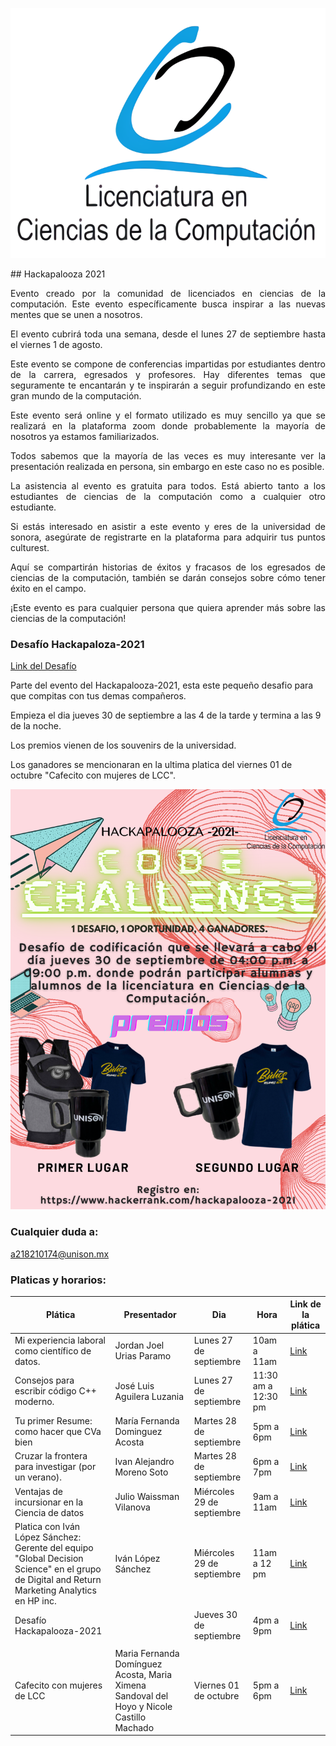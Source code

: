 <p align="center">
  <img src="https://github.com/MJVNOR/Hackapalooza-2021/blob/main/lcc.png?raw=true" alt="Sublime's custom image"/>
</p>
## Hackapalooza 2021
<p>
<div style="text-align: justify"> 
Evento creado por la comunidad de licenciados en ciencias de la computación. Este evento específicamente busca inspirar a las nuevas mentes que se unen a nosotros.
</div>
</p>
<p>
<div style="text-align: justify"> 
El evento cubrirá toda una semana, desde el lunes 27 de septiembre hasta el viernes 1 de agosto.
</div>
</p>
<p>
<div style="text-align: justify"> 
Este evento se compone de conferencias impartidas por estudiantes dentro de la carrera, egresados y profesores. Hay diferentes temas que seguramente te encantarán y te inspirarán a seguir profundizando en este gran mundo de la computación.
</div>
</p>
<p>
<div style="text-align: justify"> 
Este evento será online y el formato utilizado es muy sencillo ya que se realizará en la plataforma zoom donde probablemente la mayoría de nosotros ya estamos familiarizados.
</div>
</p>
<p>
<div style="text-align: justify"> 
Todos sabemos que la mayoría de las veces es muy interesante ver la presentación realizada en persona, sin embargo en este caso no es posible.
</div>
</p>
<p>
<div style="text-align: justify"> 
La asistencia al evento es gratuita para todos. Está abierto tanto a los estudiantes de ciencias de la computación como a cualquier otro estudiante.
</div>
</p>
<p>
<div style="text-align: justify"> 
Si estás interesado en asistir a este evento y eres de la universidad de sonora, asegúrate de registrarte en la plataforma para adquirir tus puntos culturest.
</div>
</p>
<p>
<div style="text-align: justify"> 
Aquí se compartirán historias de éxitos y fracasos de los egresados de ciencias de la computación, también se darán consejos sobre cómo tener éxito en el campo.
</div>
</p>
<p>
<div style="text-align: justify"> 
¡Este evento es para cualquier persona que quiera aprender más sobre las ciencias de la computación!
</div>
</p>

### Desafío Hackapaloza-2021
  
  [Link del Desafío](https://www.hackerrank.com/hackapalooza-2021)
  
  Parte del evento del Hackapalooza-2021, esta este pequeño desafio para que compitas con tus demas compañeros.

  Empieza el dia jueves 30 de septiembre a las 4 de la tarde y termina a las 9 de la noche.

  Los premios vienen de los souvenirs de la universidad.

  Los ganadores se mencionaran en la ultima platica del viernes 01 de octubre "Cafecito con mujeres de LCC".
  
<p align="center">
  <img src="https://github.com/MJVNOR/Hackapalooza-2021/blob/main/Hack2021.png?raw=true" alt="Sublime's custom image"/>
</p>

### Cualquier duda a:
  a218210174@unison.mx

### Platicas y horarios:

| Plática                                                                                                                                        | Presentador                                                                               | Dia                        | Hora                | Link de la plática                                   |
|------------------------------------------------------------------------------------------------------------------------------------------------|-------------------------------------------------------------------------------------------|----------------------------|---------------------|------------------------------------------------------|
| Mi experiencia laboral como científico de datos.                                                                                               | Jordan Joel Urias Paramo                                                                  | Lunes 27 de septiembre     | 10am a 11am         | [Link](https://us06web.zoom.us/j/87142695599)        |
| Consejos para escribir código C++ moderno.                                                                                                     | José Luis Aguilera   Luzania                                                              | Lunes 27 de septiembre     | 11:30 am a 12:30 pm | [Link](https://us06web.zoom.us/j/88672307754)        |
| Tu primer Resume: como hacer que CVa bien                                                                                                      | María Fernanda Dominguez Acosta                                                           | Martes 28 de septiembre    | 5pm a 6pm           | [Link](https://us06web.zoom.us/j/85798609027)        |
| Cruzar la frontera para investigar (por un verano).                                                                                            | Ivan Alejandro Moreno Soto                                                                | Martes 28 de septiembre    | 6pm a 7pm           | [Link](https://us06web.zoom.us/j/88227198176)        |
| Ventajas de incursionar en la Ciencia de datos                                                                                                 | Julio Waissman Vilanova                                                                   | Miércoles 29 de septiembre | 9am a 11am          | [Link](https://us06web.zoom.us/j/87548280803)        |
| Platica con Iván López Sánchez: Gerente del equipo "Global Decision Science" en el grupo de  Digital and Return Marketing Analytics en HP inc. | Iván López Sánchez                                                                        | Miércoles 29 de septiembre | 11am a 12 pm        | [Link](https://us06web.zoom.us/j/86886414869)        |
| Desafío Hackapalooza-2021                                                                                                                      |                                                                                           | Jueves 30 de septiembre    | 4pm a 9pm          | [Link](https://www.hackerrank.com/hackapalooza-2021) |
|                                                                                                                                                |                                                                                           |                            |                     |                                                      |
| Cafecito con mujeres de LCC                                                                                                                    | Maria Fernanda Domínguez Acosta, Maria Ximena Sandoval del Hoyo y Nicole Castillo Machado | Viernes 01 de octubre      | 5pm a 6pm           | [Link](https://us06web.zoom.us/j/86758457932)        |
